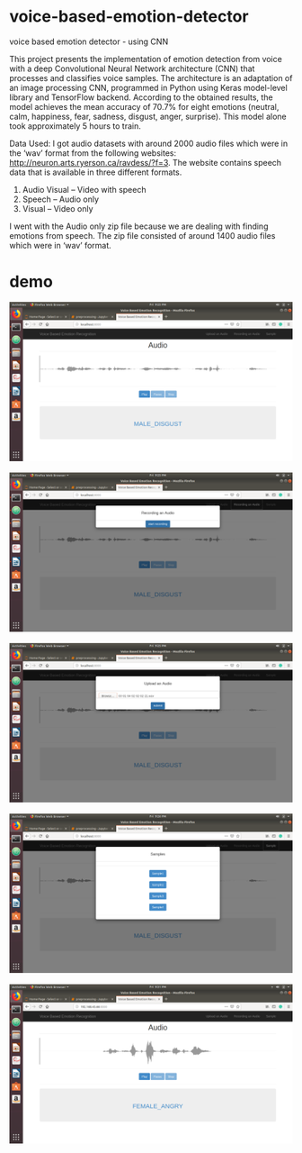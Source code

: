 # voice-based-emotion-detector
voice based emotion detector - using CNN

This project presents the implementation of emotion detection from voice with a deep
Convolutional Neural Network architecture (CNN) that processes and classifies voice samples.
The architecture is an adaptation of an image processing CNN, programmed in Python using Keras
model-level library and TensorFlow backend. According to the obtained results, the model
achieves the mean accuracy of 70.7% for eight emotions (neutral, calm, happiness, fear, sadness,
disgust, anger, surprise). This model alone took approximately 5 hours to train.

Data Used: I got audio datasets with around 2000 audio files which were in the ‘wav’ format
from the following websites: http://neuron.arts.ryerson.ca/ravdess/?f=3.
The website contains speech data that is available in three different formats.
1. Audio Visual – Video with speech
2. Speech – Audio only
3. Visual – Video only

I went with the Audio only zip file because we are dealing with finding emotions from speech.
The zip file consisted of around 1400 audio files which were in ‘wav’ format.

# demo

<img src="screenshot//index.png" alt="index"> <br><br>
<img src="screenshot//record.png" alt="record"> <br><br>
<img src="screenshot//upload.png" alt="upload"> <br><br>
<img src="screenshot//sample.png" alt="sample"> <br><br>
<img src="screenshot//final.png" alt="final"> <br>
